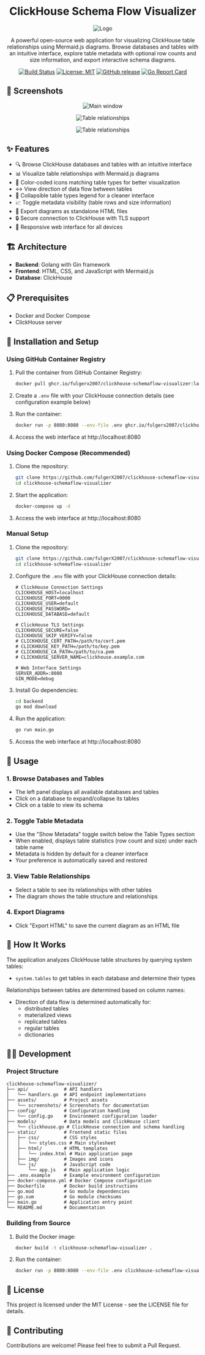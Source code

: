 <div align="center">

# ClickHouse Schema Flow Visualizer

<img src="static/img/logo_256x256.png" alt="Logo">

A powerful open-source web application for visualizing ClickHouse table relationships using Mermaid.js diagrams. Browse databases and tables with an intuitive interface, explore table metadata with optional row counts and size information, and export interactive schema diagrams.

[![Build Status](https://github.com/FulgerX2007/clickhouse-schemaflow-visualizer/actions/workflows/release.yml/badge.svg)](https://github.com/FulgerX2007/clickhouse-schemaflow-visualizer/actions)
[![License: MIT](https://img.shields.io/badge/License-MIT-yellow.svg)](https://opensource.org/licenses/MIT)
[![GitHub release](https://img.shields.io/github/v/release/FulgerX2007/clickhouse-schemaflow-visualizer)](https://github.com/FulgerX2007/clickhouse-schemaflow-visualizer/releases)
[![Go Report Card](https://goreportcard.com/badge/github.com/fulgerX2007/clickhouse-schemaflow-visualizer)](https://goreportcard.com/report/github.com/fulgerX2007/clickhouse-schemaflow-visualizer)

</div>

## 📸 Screenshots

<div align="center">

![Main window](assets/screenshots/screenshot_1.png)

![Table relationships](assets/screenshots/screenshot_2.png)

![Table relationships](assets/screenshots/screenshot_3.png)

</div>

## ✨ Features

- 🔍 Browse ClickHouse databases and tables with an intuitive interface
- 📊 Visualize table relationships with Mermaid.js diagrams
- 🎨 Color-coded icons matching table types for better visualization
- ↔️ View direction of data flow between tables
- 📂 Collapsible table types legend for a cleaner interface
- 📈 Toggle metadata visibility (table rows and size information)
- 💾 Export diagrams as standalone HTML files
- 🔒 Secure connection to ClickHouse with TLS support
- 📱 Responsive web interface for all devices

## 🏗️ Architecture

- **Backend**: Golang with Gin framework
- **Frontend**: HTML, CSS, and JavaScript with Mermaid.js
- **Database**: ClickHouse

## 📋 Prerequisites

- Docker and Docker Compose
- ClickHouse server

## 🚀 Installation and Setup

### Using GitHub Container Registry

1. Pull the container from GitHub Container Registry:
   ```bash
   docker pull ghcr.io/fulgerx2007/clickhouse-schemaflow-visualizer:latest
   ```

2. Create a `.env` file with your ClickHouse connection details (see configuration example below)

3. Run the container:
   ```bash
   docker run -p 8080:8080 --env-file .env ghcr.io/fulgerx2007/clickhouse-schemaflow-visualizer:latest
   ```

4. Access the web interface at http://localhost:8080

### Using Docker Compose (Recommended)

1. Clone the repository:
   ```bash
   git clone https://github.com/fulgerX2007/clickhouse-schemaflow-visualizer.git
   cd clickhouse-schemaflow-visualizer
   ```

2. Start the application:
   ```bash
   docker-compose up -d
   ```

3. Access the web interface at http://localhost:8080

### Manual Setup

1. Clone the repository:
   ```bash
   git clone https://github.com/fulgerX2007/clickhouse-schemaflow-visualizer.git
   cd clickhouse-schemaflow-visualizer
   ```

2. Configure the `.env` file with your ClickHouse connection details:
   ```
   # ClickHouse Connection Settings
   CLICKHOUSE_HOST=localhost
   CLICKHOUSE_PORT=9000
   CLICKHOUSE_USER=default
   CLICKHOUSE_PASSWORD=
   CLICKHOUSE_DATABASE=default

   # ClickHouse TLS Settings
   CLICKHOUSE_SECURE=false
   CLICKHOUSE_SKIP_VERIFY=false
   # CLICKHOUSE_CERT_PATH=/path/to/cert.pem
   # CLICKHOUSE_KEY_PATH=/path/to/key.pem
   # CLICKHOUSE_CA_PATH=/path/to/ca.pem
   # CLICKHOUSE_SERVER_NAME=clickhouse.example.com

   # Web Interface Settings
   SERVER_ADDR=:8080
   GIN_MODE=debug
   ```

3. Install Go dependencies:
   ```bash
   cd backend
   go mod download
   ```

4. Run the application:
   ```bash
   go run main.go
   ```

5. Access the web interface at http://localhost:8080

## 📖 Usage

### 1. Browse Databases and Tables
- The left panel displays all available databases and tables
- Click on a database to expand/collapse its tables
- Click on a table to view its schema

### 2. Toggle Table Metadata
- Use the "Show Metadata" toggle switch below the Table Types section
- When enabled, displays table statistics (row count and size) under each table name
- Metadata is hidden by default for a cleaner interface
- Your preference is automatically saved and restored

### 3. View Table Relationships
- Select a table to see its relationships with other tables
- The diagram shows the table structure and relationships

### 4. Export Diagrams
- Click "Export HTML" to save the current diagram as an HTML file

## 🔧 How It Works

The application analyzes ClickHouse table structures by querying system tables:
- `system.tables` to get tables in each database and determine their types

Relationships between tables are determined based on column names:
- Direction of data flow is determined automatically for:
  - distributed tables
  - materialized views
  - replicated tables
  - regular tables
  - dictionaries


## 👨‍💻 Development

### Project Structure

```
clickhouse-schemaflow-visualizer/
├── api/             # API handlers
│   └── handlers.go  # API endpoint implementations
├── assets/          # Project assets
│   └── screenshots/ # Screenshots for documentation
├── config/          # Configuration handling
│   └── config.go    # Environment configuration loader
├── models/          # Data models and ClickHouse client
│   └── clickhouse.go # ClickHouse connection and schema handling
├── static/          # Frontend static files
│   ├── css/         # CSS styles
│   │   └── styles.css # Main stylesheet
│   ├── html/        # HTML templates
│   │   └── index.html # Main application page
│   ├── img/         # Images and icons
│   └── js/          # JavaScript code
│       └── app.js   # Main application logic
├── .env.example     # Example environment configuration
├── docker-compose.yml # Docker Compose configuration
├── Dockerfile       # Docker build instructions
├── go.mod           # Go module dependencies
├── go.sum           # Go module checksums
├── main.go          # Application entry point
└── README.md        # Documentation
```

### Building from Source

1. Build the Docker image:
   ```bash
   docker build -t clickhouse-schemaflow-visualizer .
   ```

2. Run the container:
   ```bash
   docker run -p 8080:8080 --env-file .env clickhouse-schemaflow-visualizer
   ```

## 📄 License

This project is licensed under the MIT License - see the LICENSE file for details.

## 🤝 Contributing

Contributions are welcome! Please feel free to submit a Pull Request.
